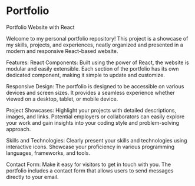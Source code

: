 # Portfolio
Portfolio Website with React

Welcome to my personal portfolio repository! This project is a showcase of my skills, projects, and experiences, neatly organized and presented in a modern and responsive React-based website.

Features:
React Components: Built using the power of React, the website is modular and easily extensible. Each section of the portfolio has its own dedicated component, making it simple to update and customize.

Responsive Design: The portfolio is designed to be accessible on various devices and screen sizes. It provides a seamless experience whether viewed on a desktop, tablet, or mobile device.

Project Showcases: Highlight your projects with detailed descriptions, images, and links. Potential employers or collaborators can easily explore your work and gain insights into your coding style and problem-solving approach.

Skills and Technologies: Clearly present your skills and technologies using interactive icons. Showcase your proficiency in various programming languages, frameworks, and tools.

Contact Form: Make it easy for visitors to get in touch with you. The portfolio includes a contact form that allows users to send messages directly to your email.
